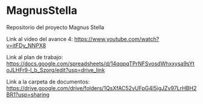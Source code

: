 # MagnusStella

Repositorio del proyecto Magnus Stella

Link al video del avance 4: https://www.youtube.com/watch?v=itFDy_NNPX8

Link al plan de trabajo: https://docs.google.com/spreadsheets/d/14qqpqTPrNFSvosdWhxxysa9sYtoJLHFr9-l_b_Szorg/edit?usp=drive_link

Link a la carpeta de documentos: https://drive.google.com/drive/folders/1QsXfAC52vUFpG4l5igJZy97LrHBH2BR1?usp=sharing
